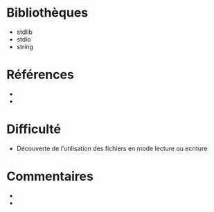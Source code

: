# Bibliothèques
* stdlib
* stdio
* string

# Références
*
*

# Difficulté
* Découverte de l'utilisation des fichiers en mode lecture ou ecriture

# Commentaires
* 
* 

